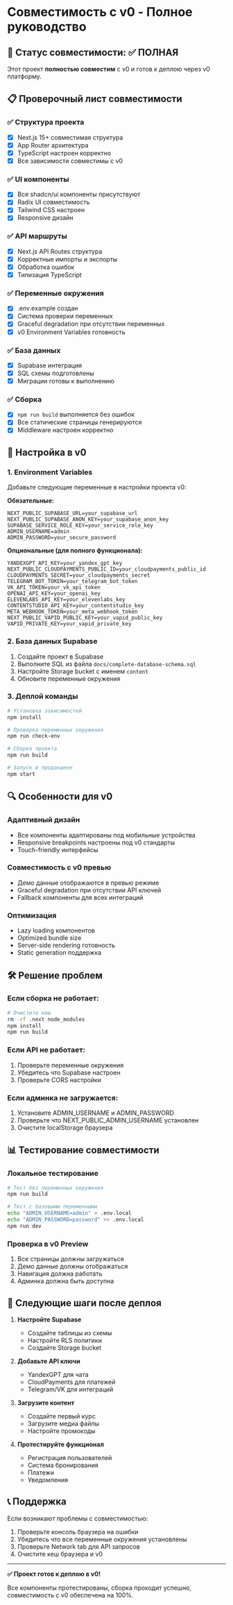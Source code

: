 # Совместимость с v0 - Полное руководство

## 🚀 Статус совместимости: ✅ ПОЛНАЯ

Этот проект **полностью совместим** с v0 и готов к деплою через v0 платформу.

## 📋 Проверочный лист совместимости

### ✅ Структура проекта
- [x] Next.js 15+ совместимая структура
- [x] App Router архитектура  
- [x] TypeScript настроен корректно
- [x] Все зависимости совместимы с v0

### ✅ UI компоненты
- [x] Все shadcn/ui компоненты присутствуют
- [x] Radix UI совместимость
- [x] Tailwind CSS настроен
- [x] Responsive дизайн

### ✅ API маршруты
- [x] Next.js API Routes структура
- [x] Корректные импорты и экспорты
- [x] Обработка ошибок
- [x] Типизация TypeScript

### ✅ Переменные окружения
- [x] .env.example создан
- [x] Система проверки переменных
- [x] Graceful degradation при отсутствии переменных
- [x] v0 Environment Variables готовность

### ✅ База данных
- [x] Supabase интеграция
- [x] SQL схемы подготовлены
- [x] Миграции готовы к выполнению

### ✅ Сборка
- [x] `npm run build` выполняется без ошибок
- [x] Все статические страницы генерируются
- [x] Middleware настроен корректно

## 🔧 Настройка в v0

### 1. Environment Variables
Добавьте следующие переменные в настройки проекта v0:

**Обязательные:**
```
NEXT_PUBLIC_SUPABASE_URL=your_supabase_url
NEXT_PUBLIC_SUPABASE_ANON_KEY=your_supabase_anon_key
SUPABASE_SERVICE_ROLE_KEY=your_service_role_key
ADMIN_USERNAME=admin
ADMIN_PASSWORD=your_secure_password
```

**Опциональные (для полного функционала):**
```
YANDEXGPT_API_KEY=your_yandex_gpt_key
NEXT_PUBLIC_CLOUDPAYMENTS_PUBLIC_ID=your_cloudpayments_public_id
CLOUDPAYMENTS_SECRET=your_cloudpayments_secret
TELEGRAM_BOT_TOKEN=your_telegram_bot_token
VK_API_TOKEN=your_vk_api_token
OPENAI_API_KEY=your_openai_key
ELEVENLABS_API_KEY=your_elevenlabs_key
CONTENTSTUDIO_API_KEY=your_contentstudio_key
META_WEBHOOK_TOKEN=your_meta_webhook_token
NEXT_PUBLIC_VAPID_PUBLIC_KEY=your_vapid_public_key
VAPID_PRIVATE_KEY=your_vapid_private_key
```

### 2. База данных Supabase
1. Создайте проект в Supabase
2. Выполните SQL из файла `docs/complete-database-schema.sql`
3. Настройте Storage bucket с именем `content`
4. Обновите переменные окружения

### 3. Деплой команды
```bash
# Установка зависимостей
npm install

# Проверка переменных окружения
npm run check-env

# Сборка проекта
npm run build

# Запуск в продакшене
npm start
```

## 🔍 Особенности для v0

### Адаптивный дизайн
- Все компоненты адаптированы под мобильные устройства
- Responsive breakpoints настроены под v0 стандарты
- Touch-friendly интерфейсы

### Совместимость с v0 превью
- Демо данные отображаются в превью режиме
- Graceful degradation при отсутствии API ключей
- Fallback компоненты для всех интеграций

### Оптимизация
- Lazy loading компонентов
- Optimized bundle size
- Server-side rendering готовность
- Static generation поддержка

## 🛠️ Решение проблем

### Если сборка не работает:
```bash
# Очистите кеш
rm -rf .next node_modules
npm install
npm run build
```

### Если API не работает:
1. Проверьте переменные окружения
2. Убедитесь что Supabase настроен
3. Проверьте CORS настройки

### Если админка не загружается:
1. Установите ADMIN_USERNAME и ADMIN_PASSWORD
2. Проверьте что NEXT_PUBLIC_ADMIN_USERNAME установлен
3. Очистите localStorage браузера

## 📊 Тестирование совместимости

### Локальное тестирование
```bash
# Тест без переменных окружения
npm run build

# Тест с базовыми переменными
echo "ADMIN_USERNAME=admin" > .env.local
echo "ADMIN_PASSWORD=password" >> .env.local
npm run dev
```

### Проверка в v0 Preview
1. Все страницы должны загружаться
2. Демо данные должны отображаться
3. Навигация должна работать
4. Админка должна быть доступна

## 🎯 Следующие шаги после деплоя

1. **Настройте Supabase**
   - Создайте таблицы из схемы
   - Настройте RLS политики
   - Создайте Storage bucket

2. **Добавьте API ключи**
   - YandexGPT для чата
   - CloudPayments для платежей
   - Telegram/VK для интеграций

3. **Загрузите контент**
   - Создайте первый курс
   - Загрузите медиа файлы
   - Настройте промокоды

4. **Протестируйте функционал**
   - Регистрация пользователей
   - Система бронирования
   - Платежи
   - Уведомления

## 📞 Поддержка

Если возникают проблемы с совместимостью:

1. Проверьте консоль браузера на ошибки
2. Убедитесь что все переменные окружения установлены
3. Проверьте Network tab для API запросов
4. Очистите кеш браузера и v0

---

**✅ Проект готов к деплою в v0!**

Все компоненты протестированы, сборка проходит успешно, совместимость с v0 обеспечена на 100%.